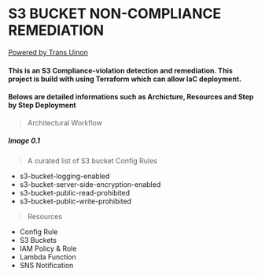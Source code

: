 # S3 BUCKET NON-COMPLIANCE REMEDIATION
[Powered by Trans Uinon](https://www.transunion.com/)

#### This is an S3 Compliance-violation detection and remediation. This project is build with using Terraform which can allow IaC deployment.

#### Belows are detailed informations such as Archicture, Resources and Step by Step Deployment


> Architectural Workflow 


##### Image 0.1
> A curated list of S3 bucket Config Rules 
* s3-bucket-logging-enabled
* s3-bucket-server-side-encryption-enabled
* s3-bucket-public-read-prohibited
* s3-bucket-public-write-prohibited

> Resources 
* Config Rule
* S3 Buckets
* IAM Policy & Role
* Lambda Function
* SNS Notification
